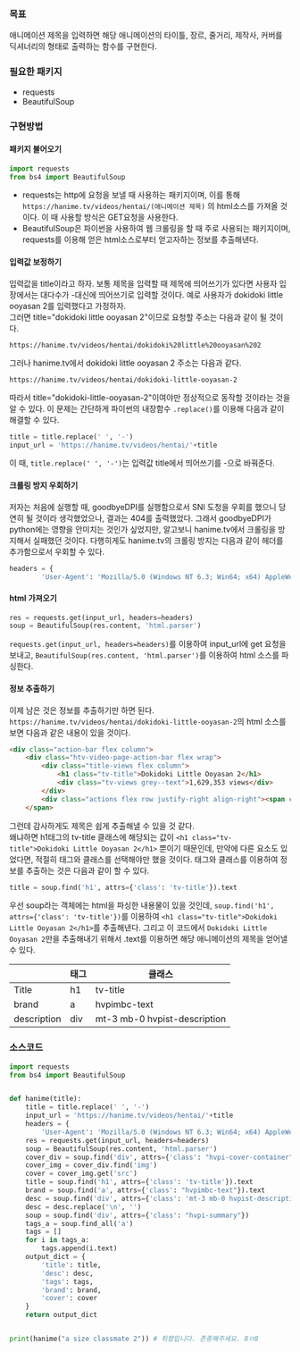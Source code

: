 ### 목표
애니메이션 제목을 입력하면 해당 애니메이션의 타이틀, 장르, 줄거리, 제작사, 커버를 딕셔너리의 형태로 출력하는 함수를 구현한다.

### 필요한 패키지
* requests  
* BeautifulSoup  

### 구현방법
#### 패키지 불어오기
```python
import requests
from bs4 import BeautifulSoup
```
* requests는 http에 요청을 보낼 때 사용하는 패키지이며, 이를 통해 `https://hanime.tv/videos/hentai/(애니메이션 제목)` 의 html소스를 가져올 것이다. 이 때 사용할 방식은 GET요청을 사용한다.  
* BeautifulSoup은 파이썬을 사용하여 웹 크롤링을 할 때 주로 사용되는 패키지이며, requests를 이용해 얻은 html소스로부터 얻고자하는 정보를 추출해낸다.
#### 입력값 보정하기
입력값을 title이라고 하자. 보통 제목을 입력할 때 제목에 띄어쓰기가 있다면 사용자 입장에서는 대다수가 -대신에 띄어쓰기로 입력할 것이다. 예로 사용자가 dokidoki little ooyasan 2를 입력했다고 가정하자.  
그러면 title="dokidoki little ooyasan 2"이므로 요청할 주소는 다음과 같이 될 것이다.
```
https://hanime.tv/videos/hentai/dokidoki%20little%20ooyasan%202
```
그러나 hanime.tv에서 dokidoki little ooyasan 2 주소는 다음과 같다.
```
https://hanime.tv/videos/hentai/dokidoki-little-ooyasan-2
```
따라서 title="dokidoki-little-ooyasan-2"이여야만 정상적으로 동작할 것이라는 것을 알 수 있다. 이 문제는 간단하게 파이썬의 내장함수 `.replace()`를 이용해 다음과 같이 해결할 수 있다.
```python
title = title.replace(' ', '-')
input_url = 'https://hanime.tv/videos/hentai/'+title
```
이 때, `title.replace(' ', '-')`는 입력값 title에서 띄어쓰기를 -으로 바꿔준다.

#### 크롤링 방지 우회하기
저자는 처음에 실행할 때, goodbyeDPI를 실행함으로서 SNI 도청을 우회를 했으니 당연히 될 것이라 생각했었으나, 결과는 404를 출력했었다.
그래서 goodbyeDPI가 python에는 영향을 안미치는 것인가 싶었지만, 알고보니 hanime.tv에서 크롤링을 방지해서 실패했던 것이다.
다행히게도 hanime.tv의 크롤링 방지는 다음과 같이 헤더를 추가함으로서 우회할 수 있다.
```python
headers = {
        'User-Agent': 'Mozilla/5.0 (Windows NT 6.3; Win64; x64) AppleWebKit/537.36 (KHTML, like Gecko) Chrome/63.0.3239.132 Safari/537.36'}
```
#### html 가져오기
```python
res = requests.get(input_url, headers=headers)
soup = BeautifulSoup(res.content, 'html.parser')
```
`requests.get(input_url, headers=headers)`를 이용하여 input_url에 get 요청을 보내고, `BeautifulSoup(res.content, 'html.parser')`를 이용하여 html 소스를 파싱한다.
#### 정보 추출하기
이제 남은 것은 정보를 추출하기만 하면 된다. `https://hanime.tv/videos/hentai/dokidoki-little-ooyasan-2`의 html 소스를 보면 다음과 같은 내용이 있을 것이다.
```html
<div class="action-bar flex column">
    <div class="htv-video-page-action-bar flex wrap">
        <div class="title-views flex column">
            <h1 class="tv-title">Dokidoki Little Ooyasan 2</h1>
            <div class="tv-views grey--text">1,629,353 views</div>
        </div>
        <div class="actions flex row justify-right align-right"><span class="tooltip tooltip--top"><div class="tooltip__content" style="left:0px;max-width:auto;opacity:0;top:12px;z-index:0;display:none;"> <span>Like</span></div><span><div class="hvpab-btn flex justify-center align-center primary-color-hover"><i aria-hidden="true" class="icon mdi mdi-heart grey--text"></i> <span class="hvpabb-text ">6K</span></div>
    </span>
```
그런데 감사하게도 제목은 쉽게 추출해낼 수 있을 것 같다.  
왜냐하면 h1태그의 tv-title 클래스에 해당되는 값이 `<h1 class="tv-title">Dokidoki Little Ooyasan 2</h1>` 뿐이기 때문인데, 만약에 다른 요소도 있었다면, 적절히 태그와 클래스를 선택해야만 했을 것이다.
태그와 클래스를 이용하여 정보를 추출하는 것은 다음과 같이 할 수 있다.
```python
title = soup.find('h1', attrs={'class': 'tv-title'}).text
```
우선 soup라는 객체에는 html을 파싱한 내용물이 있을 것인데, `soup.find('h1', attrs={'class': 'tv-title'})`를 이용하여 `<h1 class="tv-title">Dokidoki Little Ooyasan 2</h1>`를 추출해낸다. 그리고 이 코드에서 `Dokidoki Little Ooyasan 2`만을 추출해내기 위해서 .text를 이용하면 해당 애니메이션의 제목을 얻어낼 수 있다.  

| |태그|클래스|  
|------|---|---|   
|Title|h1|tv-title|  
|brand|a|hvpimbc-text|  
|description|div|mt-3 mb-0 hvpist-description|  

### 소스코드
```python
import requests
from bs4 import BeautifulSoup


def hanime(title):
    title = title.replace(' ', '-')
    input_url = 'https://hanime.tv/videos/hentai/'+title
    headers = {
        'User-Agent': 'Mozilla/5.0 (Windows NT 6.3; Win64; x64) AppleWebKit/537.36 (KHTML, like Gecko) Chrome/63.0.3239.132 Safari/537.36'}
    res = requests.get(input_url, headers=headers)
    soup = BeautifulSoup(res.content, 'html.parser')
    cover_div = soup.find('div', attrs={'class': "hvpi-cover-container"})
    cover_img = cover_div.find('img')
    cover = cover_img.get('src')
    title = soup.find('h1', attrs={'class': 'tv-title'}).text
    brand = soup.find('a', attrs={'class': "hvpimbc-text"}).text
    desc = soup.find('div', attrs={'class': 'mt-3 mb-0 hvpist-description'}).text
    desc = desc.replace('\n', '')
    soup = soup.find('div', attrs={'class': "hvpi-summary"})
    tags_a = soup.find_all('a')
    tags = []
    for i in tags_a:
        tags.append(i.text)
    output_dict = {
        'title': title,
        'desc': desc,
        'tags': tags,
        'brand': brand,
        'cover': cover
    }
    return output_dict


print(hanime("a size classmate 2")) # 취향입니다. 존중해주세요. 8ㅁ8
```
